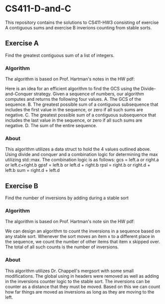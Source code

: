 # CS411-D-and-C

This repository contains the solutions to CS411-HW3 consisting of exercise A contiguous sums and exercise B inverions counting from stable sorts.

## Exercise A

Find the greatest contiguous sum of a list of integers.

### Algorithm

The algorithm is based on Prof. Hartman's notes in the HW pdf:

Here is an idea for an efficient algorithm to find the GCS using
the Divide-and-Conquer strategy. Given a sequence of
numbers, our algorithm computes and returns the following
four values.
A. The GCS of the sequence.
B. The greatest possible sum of a contiguous subsequence
that includes the first value in the sequence, or zero if all
such sums are negative.
C. The greatest possible sum of a contiguous subsequence
that includes the last value in the sequence, or zero if all
such sums are negative.
D. The sum of the entire sequence.

### About 

This algorithm utilizes a data struct to hold the 4 values outlined above.
Using divide and conquer and a combination logic for determining the max utilizing std::max.
The combination logic is as follows:
gcs = left.a or right.a or left.c+right.b
gpsf = left.b or left.d + right.b
rpsl = right.b or right.d + left.b
sum = right.d + left.d

## Exercise B

Find the number of inversions by adding during a stable sort

### Algorithm

The algorithm is based on Prof. Hartman's note sin the HW pdf:

We can design an algorithm to count the inversions in a
sequence based on any stable sort. Whenever the sort moves 
an item x to a different place in the sequence, we count the
number of other items that item x skipped over. The total of all
such counts is the number of inversions.

### About

This algorithm utilizes Dr. Chappell's mergsort with some small modifications. The global using in headers were removed as well as adding in the inversions counter logic to the stable sort.
The inversions can be counter as a distance that they must be moved. Based on this we can count how far things are moved as inversions as long as they are moving to the left.


